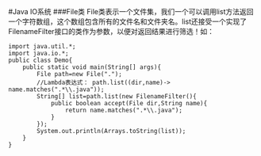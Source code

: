 #Java IO系统
###File类
File类表示一个文件集，我们一个可以调用list方法返回一个字符数组，这个数组包含所有的文件名和文件夹名。list还接受一个实现了FilenameFilter接口的类作为参数，以便对返回结果进行筛选！如：
	
	import java.util.*;
	import java.io.*;
	public class Demo{
		public static void main(String[] args){
			File path=new File(".");
			//Lambda表达式： path.list((dir,name)-> name.matches(".*\\.java"));
			String[] list=path.list(new FilenameFilter(){
				public boolean accept(File dir,String name){
					return name.matches(".*\\.java");
				}
			});
			System.out.println(Arrays.toString(list));
		}
	}